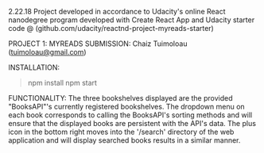2.22.18
Project developed in accordance to Udacity's online React nanodegree program
developed with Create React App and Udacity starter code @ (github.com/udacity/reactnd-project-myreads-starter)

PROJECT 1: MYREADS
SUBMISSION: Chaiz Tuimoloau (tuimoloau@gmail.com)

INSTALLATION:
>npm install
>npm start

FUNCTIONALITY:
The three bookshelves displayed are the provided "BooksAPI"'s currently registered bookshelves. 
The dropdown menu on each book corresponds to calling the BooksAPI's sorting methods and will ensure that the displayed books are persistent with the API's data.
The plus icon in the bottom right moves into the '/search' directory of the web application and will display searched books results in a similar manner.